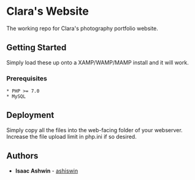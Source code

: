 # Clara's Website

The working repo for Clara's photography portfolio website.

## Getting Started

Simply load these up onto a XAMP/WAMP/MAMP install and it will work.

### Prerequisites

```
* PHP >= 7.0
* MySQL
```

## Deployment

Simply copy all the files into the web-facing folder of your webserver. Increase the file upload limit in php.ini if so desired.

## Authors

* **Isaac Ashwin** - [ashiswin](https://github.com/ashiswin)